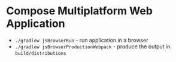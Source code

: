 # Compose Multiplatform Web Application

- `./gradlew jsBrowserRun` - run application in a browser
- `./gradlew jsBrowserProductionWebpack` - produce the output in `build/distributions`